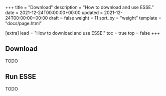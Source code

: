 +++
title = "Download"
description = "How to download and use ESSE."
date = 2021-12-24T00:00:00+00:00
updated = 2021-12-24T00:00:00+00:00
draft = false
weight = 11
sort_by = "weight"
template = "docs/page.html"

[extra]
lead = "How to download and use ESSE."
toc = true
top = false
+++

## Download

TODO

## Run ESSE

TODO
